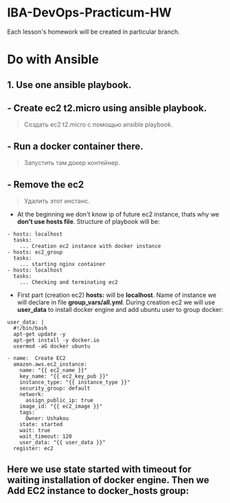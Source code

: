 # IBA-DevOps-Practicum-HW
Each lesson's homework will be created in particular branch.

# Do with Ansible

## 1. Use one ansible playbook.
## - Create ec2 t2.micro using ansible playbook.
> Создать ес2 t2.micro с помощью ansible playbook.
## - Run a docker container there.
> Запустить там докер контейнер.
## - Remove the ec2
> Удалить этот инстанс.

- At the beginning we don't know ip of future ec2 instance, thats why we **don't use hosts file**.
Structure of playbook will be:
```
- hosts: localhost
  tasks:
    ... Creation ec2 instance with docker instance
- hosts: ec2_group
  tasks:
    ... starting nginx container
- hosts: localhost
  tasks:
    ... Checking and terminating ec2
```
- First part (creation ec2) **hosts:** will be **localhost**.
Name of instance we will declare in file **group_vars/all.yml**.
During creation ec2 we will use **user_data** to install docker engine and add ubuntu user to group docker:
```
user_data: |
  #!/bin/bash
  apt-get update -y
  apt-get install -y docker.io
  usermod -aG docker ubuntu
```
```
- name:  Create EC2
  amazon.aws.ec2_instance:
    name: "{{ ec2_name }}"
    key_name: "{{ ec2_key_pub }}"
    instance_type: "{{ instance_type }}"
    security_group: default
    network:
      assign_public_ip: true
    image_id: "{{ ec2_image }}"
    tags:
      Owner: Ushakou
    state: started
    wait: true
    wait_timeout: 120
    user_data: "{{ user_data }}"
  register: ec2
```
Here we use state **started** with timeout for waiting installation of docker engine.
Then we Add EC2 instance to docker_hosts group:
- 
